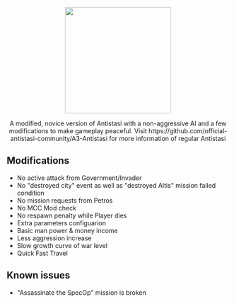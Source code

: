 <div>
<p align="center">
    <img src="https://avatars0.githubusercontent.com/u/53788409?s=200&v=4" width="240">
</p>
<p align="center">
    A modified, novice version of Antistasi with a non-aggressive AI and a few modifications to make gameplay peaceful.
    Visit https://github.com/official-antistasi-community/A3-Antistasi for more information of regular Antistasi
</p>
</div>

## Modifications
- No active attack from Government/Invader 
- No "destroyed city" event as well as "destroyed Altis" mission failed condition
- No mission requests from Petros
- No MCC Mod check
- No respawn penalty while Player dies
- Extra parameters configuarion
- Basic man power & money income
- Less aggression increase 
- Slow growth curve of war level
- Quick Fast Travel

## Known issues
- "Assassinate the SpecOp" mission is broken

